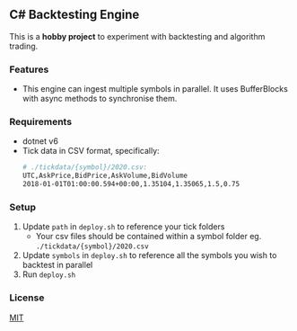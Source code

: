 ## C# Backtesting Engine

This is a **hobby project** to experiment with backtesting and algorithm trading. 

### Features
* This engine can ingest multiple symbols in parallel. It uses BufferBlocks with async methods to synchronise them.

### Requirements

- dotnet v6
- Tick data in CSV format, specifically:
    ```bash
    # ./tickdata/{symbol}/2020.csv:
    UTC,AskPrice,BidPrice,AskVolume,BidVolume
    2018-01-01T01:00:00.594+00:00,1.35104,1.35065,1.5,0.75
    ```

### Setup
1. Update ```path``` in ```deploy.sh``` to reference your tick folders
    * Your csv files should be contained within a symbol folder eg. ```./tickdata/{symbol}/2020.csv```
2. Update ```symbols``` in ```deploy.sh``` to reference all the symbols you wish to backtest in parallel
3. Run ```deploy.sh```

### License
[MIT](https://choosealicense.com/licenses/mit/)
